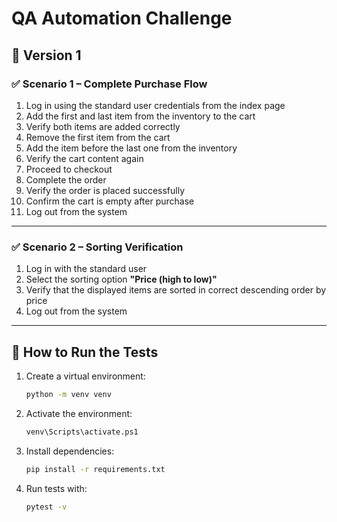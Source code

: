 # QA Automation Challenge



## 🔧 Version 1 

### ✅ Scenario 1 – Complete Purchase Flow

1. Log in using the standard user credentials from the index page 
2. Add the first and last item from the inventory to the cart
3. Verify both items are added correctly
4. Remove the first item from the cart
5. Add the item before the last one from the inventory
6. Verify the cart content again
7. Proceed to checkout
8. Complete the order
9. Verify the order is placed successfully
10. Confirm the cart is empty after purchase
11. Log out from the system

---

### ✅ Scenario 2 – Sorting Verification

1. Log in with the standard user
2. Select the sorting option **"Price (high to low)"**
3. Verify that the displayed items are sorted in correct descending order by price
4. Log out from the system

---

## 🚀 How to Run the Tests

1. Create a virtual environment:

   ```bash
   python -m venv venv
2. Activate the environment:

   ```bash
   venv\Scripts\activate.ps1
3. Install dependencies:

   ```bash
   pip install -r requirements.txt

4. Run tests with:

   ```bash
   pytest -v
